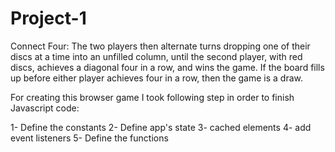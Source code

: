 # Project-1

Connect Four:
The two players then alternate turns dropping one of their discs at a time into an unfilled column, until the second player, with red discs, achieves a diagonal four in a row, and wins the game. If the board fills up before either player achieves four in a row, then the game is a draw.

For creating this browser game I took following step in order to finish Javascript code:

1- Define the constants
2- Define app's state 
3- cached elements
4- add event listeners
5- Define the functions
